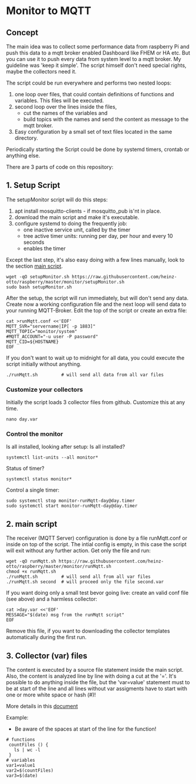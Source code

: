 # Monitor to MQTT
## Concept
The main idea was to collect some performance data from raspberry Pi and push this data to a mqtt broker enabled Dashboard like FHEM or HA etc. But you can use it to push every data from system level to a mqtt broker. My guideline was 'keep it simple'. The script himself don't need special rights, maybe the collectors need it.

The script could be run everywhere and performs two nested loops:
1. one loop over files, that could contain definitions of functions and variables. This files will be executed.
2. second loop over the lines inside the files, 
   - cut the names of the variables and 
   - build topics with the names and send the content as message to the mqtt broker.
3. Easy configuration by a small set of text files located in the same directory. 

Periodically starting the Script could be done by systemd timers, crontab or anything else. 

There are 3 parts of code on this repository: 
## 1. Setup Script
The setupMonitor script will do this steps:
1. apt install mosquitto-clients - if mosquitto_pub is'nt in place.
2. download the main script and make it's executable.
3. configure systemd to doing the frequently job:
   - one inactive service unit, called by the timer
   - tree active timer units: running per day, per hour and every 10 seconds
   - enables the timer

Except the last step, it's also easy doing with a few lines manually, look to the section [main script](README.md#2-main-script).

```
wget -qO setupMonitor.sh https://raw.githubusercontent.com/heinz-otto/raspberry/master/monitor/setupMonitor.sh
sudo bash setupMonitor.sh
```
After the setup, the script will run immediately, but will don't send any data.
Create now a working configuration file and the next loop will send data to your running MQTT-Broker. Edit the top of the script or create an extra file:
```
cat >runMqtt.conf <<'EOF'
MQTT_SVR="servername|IP[ -p 1883]"
MQTT_TOPIC="monitor/system"
#MQTT_ACCOUNT="-u user -P password"
MQTT_CID=${HOSTNAME}
EOF
```
If you don't want to wait up to midnight for all data, you could execute the script initially without anything.
```
./runMqtt.sh         # will send all data from all var files
```
### Customize your collectors 
Initially the script loads 3 collector files from github. Customize this at any time. 
```
nano day.var
```

### Control the monitor
Is all installed, looking after setup: Is all installed?
```
systemctl list-units --all monitor*
```
Status of timer?
```
systemctl status monitor*
```
Control a single timer:
```
sudo systemctl stop monitor-runMqtt-day@day.timer
sudo systemctl start monitor-runMqtt-day@day.timer
```
## 2. main script 
The receiver (MQTT Server) configuration is done by a file runMqtt.conf or inside on top of the script. The intial config is empty, in this case the script will exit without any further action. Get only the file and run:
```
wget -qO runMqtt.sh https://raw.githubusercontent.com/heinz-otto/raspberry/master/monitor/runMqtt.sh
chmod +x runMqtt.sh
./runMqtt.sh         # will send all from all var files
./runMqtt.sh second  # will proceed only the file second.var
```
If you want doing only a small test bevor going live: create an valid conf file (see above) and a harmless collector:
```
cat >day.var <<'EOF'
MESSAGE="$(date) msg from the runMqtt script"
EOF
```
Remove this file, if you want to downloading the collector templates automatically during the first run.
## 3. Collector (var) files
The content is executed by a source file statement inside the main script. Also, the content is analyzed line by line with doing a cut at the '='.
It's possible to do anything inside the file, but the 'var=value' statement must to be at start of the line and all lines without var assigments have to start with one or more white space or hash (#)!

More details in this [document](getValues.md)

Example:
* Be aware of the spaces at start of the line for the function!
```
# functions
 countFiles () {
   ls | wc -l
 }
# variables
var1=value1
var2=$(countFiles)
var3=$(date)
```
